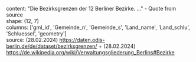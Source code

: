 content: "Die Bezirksgrenzen der 12 Berliner Bezirke. ..." - Quote from source  
shape: (12, 7)  
columns: ['gml_id', 'Gemeinde_n', 'Gemeinde_s', 'Land_name', 'Land_schlu', 'Schluessel', 'geometry']  
source: (28.02.2024) https://daten.odis-berlin.de/de/dataset/bezirksgrenzen/ + (28.02.2024) https://de.wikipedia.org/wiki/Verwaltungsgliederung_Berlins#Bezirke